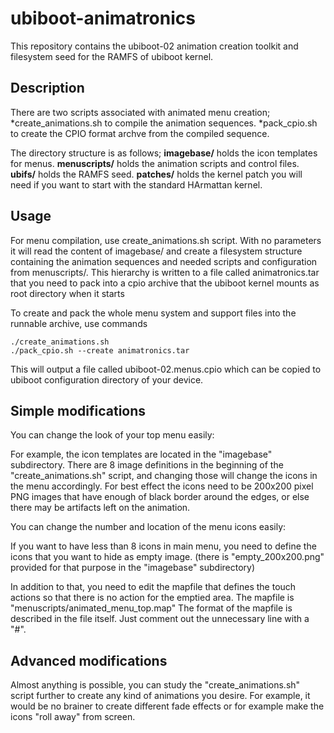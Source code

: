 # ubiboot-animatronics

This repository contains the ubiboot-02 animation creation toolkit and filesystem seed for the RAMFS of ubiboot kernel.

## Description

There are two scripts associated with animated menu creation;
*create_animations.sh to compile the animation sequences.
*pack_cpio.sh to create the CPIO format archve from the compiled sequence.

The directory structure is as follows;
**imagebase/** holds the icon templates for menus.
**menuscripts/** holds the animation scripts and control files.
**ubifs/** holds the RAMFS seed.
**patches/** holds the kernel patch you will need if you want to start with the standard HArmattan kernel.

## Usage

For menu compilation, use create_animations.sh script. With no parameters it will read the content of imagebase/ and create a filesystem structure containing the animation sequences and needed scripts and configuration from menuscripts/.
This hierarchy is written to a file called animatronics.tar that you need to pack into a cpio archive that the ubiboot kernel mounts as root directory when it starts

To create and pack the whole menu system and support files into the runnable archive, use commands
```
./create_animations.sh
./pack_cpio.sh --create animatronics.tar
```

This will output a file called ubiboot-02.menus.cpio which can be copied to ubiboot configuration directory of your device. 

## Simple modifications

 You can change the look of your top menu easily:

 For example, the icon templates are located in the "imagebase" subdirectory. There are 8 image definitions in the beginning of the "create_animations.sh" script, and changing those will change the icons in the menu accordingly.
For best effect the icons need to be 200x200 pixel PNG images that have enough of black border around the edges, or else there may be artifacts left on the animation.

You can change the number and location of the menu icons easily:

If you want to have less than 8 icons in main menu, you need to define the icons that you want to hide as empty image. (there is "empty_200x200.png" provided for that purpose in the "imagebase" subdirectory)

In addition to that, you need to edit the mapfile that defines the touch actions so that there is no action for the emptied area.
The mapfile is "menuscripts/animated_menu_top.map" The format of the mapfile is described in the file itself. Just comment out the unnecessary line with a "#".

## Advanced modifications

Almost anything is possible, you can study the "create_animations.sh" script further to create any kind of animations you desire. For example, it would be no brainer to create different fade effects or for example make the icons "roll away" from screen.
